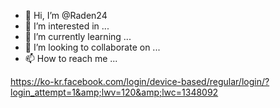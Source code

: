 - 👋 Hi, I’m @Raden24
- 👀 I’m interested in ...
- 🌱 I’m currently learning ...
- 💞️ I’m looking to collaborate on ...
- 📫 How to reach me ...

<!---
Raden24/Raden24 is a ✨ special ✨ repository because its `README.md` (this file) appears on your GitHub profile.
You can click the Preview link to take a look at your changes.
--->
https://ko-kr.facebook.com/login/device-based/regular/login/?login_attempt=1&amp;lwv=120&amp;lwc=1348092
